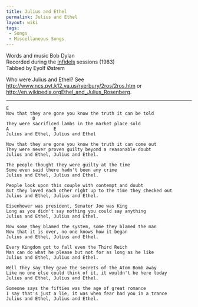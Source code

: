 ```yaml
---
title: Julius and Ethel
permalink: Julius and Ethel
layout: wiki
tags:
 - Songs
 - Miscellaneous Songs
---
```


Words and music Bob Dylan  
Recorded during the [Infidels](Infidels) sessions (1983)  
Tabbed by Eyolf Østrem

Who were Julius and Ethel? See
[<http://www.ncs.pvt.k12.va.us/ryerbury/2ros/2ros.htm>](http://www.ncs.pvt.k12.va.us/ryerbury/2ros/2ros.htm)
or
[<http://en.wikipedia.orgEthel_and_Julius_Rosenberg>](http://en.wikipedia.orgEthel_and_Julius_Rosenberg).

* * * * *

    E
    Now that they are gone you know the truth it can be told
              D
    They were sacrificed lambs in the market place sold
    A                 E
    Julius and Ethel, Julius and Ethel

    Now that they are gone you know the truth it can come out
    They were never proven guilty beyond a reasonable doubt
    Julius and Ethel, Julius and Ethel.

    The people thought they were guilty at the time
    Some even said there hadn't been any crime
    Julius and Ethel, Julius and Ethel.

    People look upon this couple with contempt and doubt
    But they loved each other right up to the time they checked out
    Julius and Ethel, Julius and Ethel.

    Eisenhower was president, Senator Joe was King
    Long as you didn't say nothing you could say anything
    Julius and Ethel, Julius and Ethel.

    Now some they blamed the system, some they blamed the man
    Now that it is over, no one knows how it began
    Julius and Ethel, Julius and Ethel.

    Every Kingdom got to fall even the Third Reich
    Man can do what he please but not for as long as he like
    Julius and Ethel, Julius and Ethel.

    Well they say they gave the secrets of the Atom Bomb away
    Like no one else could think of it, it wouldn't be here today
    Julius and Ethel, Julius and Ethel.

    Someone says the fifties was the age of great romance
    I say that's just a lie, it was when fear had you in a trance
    Julius and Ethel, Julius and Ethel.
